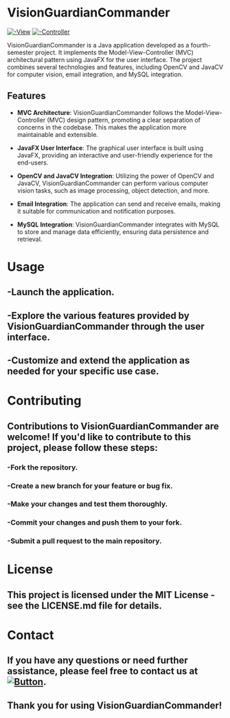 # VisionGuardianCommander
[![-View](https://img.shields.io/badge/View-Files-blue)]([https://github.com/iceman404/visionguardiancommander/tree/master/src/main/resources/com/project/visionguardiancommander]) [![-Controller](https://img.shields.io/badge/Controller-Files-blue)]([https://github.com/iceman404/visionguardiancommander/tree/master/src/main/java/com/project/visionguardiancommander])

VisionGuardianCommander is a Java application developed as a fourth-semester project. It implements the Model-View-Controller (MVC) architectural pattern using JavaFX for the user interface. The project combines several technologies and features, including OpenCV and JavaCV for computer vision, email integration, and MySQL integration.

## Features

- **MVC Architecture**: VisionGuardianCommander follows the Model-View-Controller (MVC) design pattern, promoting a clear separation of concerns in the codebase. This makes the application more maintainable and extensible.

- **JavaFX User Interface**: The graphical user interface is built using JavaFX, providing an interactive and user-friendly experience for the end-users.

- **OpenCV and JavaCV Integration**: Utilizing the power of OpenCV and JavaCV, VisionGuardianCommander can perform various computer vision tasks, such as image processing, object detection, and more.

- **Email Integration**: The application can send and receive emails, making it suitable for communication and notification purposes.

- **MySQL Integration**: VisionGuardianCommander integrates with MySQL to store and manage data efficiently, ensuring data persistence and retrieval.


# Usage
## -Launch the application.
## -Explore the various features provided by VisionGuardianCommander through the user interface.
## -Customize and extend the application as needed for your specific use case.

# Contributing
## Contributions to VisionGuardianCommander are welcome! If you'd like to contribute to this project, please follow these steps:

### -Fork the repository.
### -Create a new branch for your feature or bug fix.
### -Make your changes and test them thoroughly.
### -Commit your changes and push them to your fork.
### -Submit a pull request to the main repository.


# License
## This project is licensed under the MIT License - see the LICENSE.md file for details.

# Contact
## If you have any questions or need further assistance, please feel free to contact us at [![Button](https://img.shields.io/badge/johnsubba404@gmail.com-09C4D0)](https://mail.google.com/mail/?view=cm&to=johnsubba404@gmail.com).

## Thank you for using VisionGuardianCommander!

